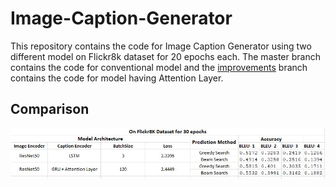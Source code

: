 # Image-Caption-Generator
This repository contains the code for Image Caption Generator using two different model  on Flickr8k dataset for 20 epochs each. The master branch contains the code for conventional model and the [improvements](https://github.com/kapilbindal/Image-Caption-Generator/tree/improvements) branch contains the code for model having Attention Layer.


## Comparison
![alt text](https://github.com/kapilbindal/Image-Caption-Generator/blob/improvements/comparison.JPG)
